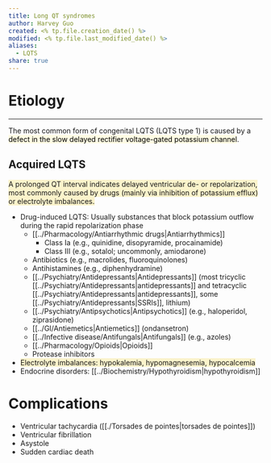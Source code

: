 ```yaml
---
title: Long QT syndromes
author: Harvey Guo
created: <% tp.file.creation_date() %>
modified: <% tp.file.last_modified_date() %>
aliases:
  - LQTS
share: true
---
```


# Etiology
---
The most common form of congenital LQTS (LQTS type 1) is caused by a <mark style="background: #FFF3A34A;">defect in the slow delayed rectifier voltage-gated potassium channel</mark>.
## Acquired LQTS
<span style="background:rgba(240, 200, 0, 0.2)">A prolonged QT interval indicates delayed ventricular de- or repolarization, most commonly caused by drugs (mainly via inhibition of potassium efflux) or electrolyte imbalances.</span>
- Drug-induced LQTS: Usually substances that block potassium outflow during the rapid repolarization phase 
	- [[../Pharmacology/Antiarrhythmic drugs|Antiarrhythmics]] 
		- Class Ia (e.g., quinidine, disopyramide, procainamide)
		- Class III (e.g., sotalol; uncommonly, amiodarone)
	- Antibiotics (e.g., macrolides, fluoroquinolones)
	- Antihistamines (e.g., diphenhydramine)
	- [[../Psychiatry/Antidepressants|Antidepressants]] (most tricyclic [[../Psychiatry/Antidepressants|antidepressants]] and tetracyclic [[../Psychiatry/Antidepressants|antidepressants]], some [[../Psychiatry/Antidepressants|SSRIs]], lithium)
	- [[../Psychiatry/Antipsychotics|Antipsychotics]] (e.g., haloperidol, ziprasidone)
	- [[../GI/Antiemetics|Antiemetics]] (ondansetron)
	- [[../Infective disease/Antifungals|Antifungals]] (e.g., azoles)
	- [[../Pharmacology/Opioids|Opioids]]
	- Protease inhibitors
- <span style="background:rgba(240, 200, 0, 0.2)">Electrolyte imbalances: hypokalemia, hypomagnesemia, hypocalcemia</span>
- Endocrine disorders: [[../Biochemistry/Hypothyroidism|hypothyroidism]]
# Complications
- Ventricular tachycardia ([[./Torsades de pointes|torsades de pointes]])
- Ventricular fibrillation
- Asystole
- Sudden cardiac death